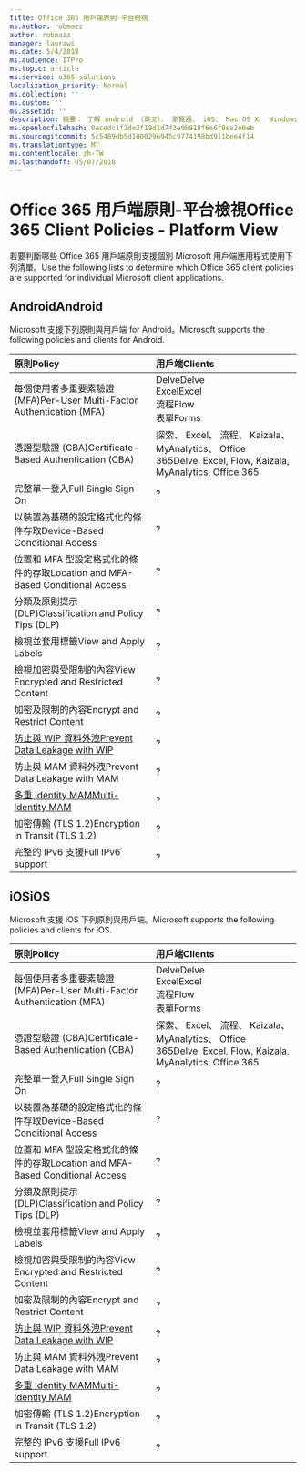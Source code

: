```yaml
---
title: Office 365 用戶端原則-平台檢視
ms.author: robmazz
author: robmazz
manager: laurawi
ms.date: 5/4/2018
ms.audience: ITPro
ms.topic: article
ms.service: o365-solutions
localization_priority: Normal
ms.collection: ''
ms.custom: ''
ms.assetid: ''
description: 摘要： 了解 android （英文）、 瀏覽器、 iOS、 Mac OS X、 Windows 及 Windows Mobile 所支援的 Office 365 用戶端原則。
ms.openlocfilehash: 0acedc1f2de2f19d1d743e0b918f6e6f8ea2e0eb
ms.sourcegitcommit: 5c5489db5d1000296945c9774198bd911bee4f14
ms.translationtype: MT
ms.contentlocale: zh-TW
ms.lasthandoff: 05/07/2018
---
```

# <a name="office-365-client-policies---platform-view"></a><span data-ttu-id="558e4-103">Office 365 用戶端原則-平台檢視</span><span class="sxs-lookup"><span data-stu-id="558e4-103">Office 365 Client Policies - Platform View</span></span>
<span data-ttu-id="558e4-104">若要判斷哪些 Office 365 用戶端原則支援個別 Microsoft 用戶端應用程式使用下列清單。</span><span class="sxs-lookup"><span data-stu-id="558e4-104">Use the following lists to determine which Office 365 client policies are supported for individual Microsoft client applications.</span></span>

## <a name="android"></a><span data-ttu-id="558e4-105">Android</span><span class="sxs-lookup"><span data-stu-id="558e4-105">Android</span></span>
<span data-ttu-id="558e4-106">Microsoft 支援下列原則與用戶端 for Android。</span><span class="sxs-lookup"><span data-stu-id="558e4-106">Microsoft supports the following policies and clients for Android.</span></span>

|<span data-ttu-id="558e4-107">**原則**</span><span class="sxs-lookup"><span data-stu-id="558e4-107">**Policy**</span></span>|<span data-ttu-id="558e4-108">**用戶端**</span><span class="sxs-lookup"><span data-stu-id="558e4-108">**Clients**</span></span>|
|:-----|:-----|
| <span data-ttu-id="558e4-109">每個使用者多重要素驗證 (MFA)</span><span class="sxs-lookup"><span data-stu-id="558e4-109">Per-User Multi-Factor Authentication (MFA)</span></span> | <span data-ttu-id="558e4-110">Delve</span><span class="sxs-lookup"><span data-stu-id="558e4-110">Delve</span></span> <br> <span data-ttu-id="558e4-111">Excel</span><span class="sxs-lookup"><span data-stu-id="558e4-111">Excel</span></span> <br> <span data-ttu-id="558e4-112">流程</span><span class="sxs-lookup"><span data-stu-id="558e4-112">Flow</span></span> <br> <span data-ttu-id="558e4-113">表單</span><span class="sxs-lookup"><span data-stu-id="558e4-113">Forms</span></span>|
| <span data-ttu-id="558e4-114">憑證型驗證 (CBA)</span><span class="sxs-lookup"><span data-stu-id="558e4-114">Certificate-Based Authentication (CBA)</span></span> | <span data-ttu-id="558e4-115">探索、 Excel、 流程、 Kaizala、 MyAnalytics、 Office 365</span><span class="sxs-lookup"><span data-stu-id="558e4-115">Delve, Excel, Flow, Kaizala, MyAnalytics, Office 365</span></span>|
| <span data-ttu-id="558e4-116">完整單一登入</span><span class="sxs-lookup"><span data-stu-id="558e4-116">Full Single Sign On</span></span> | <span data-ttu-id="558e4-117">?</span><span class="sxs-lookup"><span data-stu-id="558e4-117"></span></span> | <span data-ttu-id="558e4-118">?</span><span class="sxs-lookup"><span data-stu-id="558e4-118"></span></span> | <span data-ttu-id="558e4-119">?</span><span class="sxs-lookup"><span data-stu-id="558e4-119"></span></span> | <span data-ttu-id="558e4-120">?</span><span class="sxs-lookup"><span data-stu-id="558e4-120"></span></span> | <span data-ttu-id="558e4-121">?</span><span class="sxs-lookup"><span data-stu-id="558e4-121"></span></span> | <span data-ttu-id="558e4-122">?</span><span class="sxs-lookup"><span data-stu-id="558e4-122"></span></span> | <span data-ttu-id="558e4-123">?</span><span class="sxs-lookup"><span data-stu-id="558e4-123"></span></span> |
| <span data-ttu-id="558e4-124">以裝置為基礎的設定格式化的條件存取</span><span class="sxs-lookup"><span data-stu-id="558e4-124">Device-Based Conditional Access</span></span> | <span data-ttu-id="558e4-125">?</span><span class="sxs-lookup"><span data-stu-id="558e4-125"></span></span> | <span data-ttu-id="558e4-126">?</span><span class="sxs-lookup"><span data-stu-id="558e4-126"></span></span> | <span data-ttu-id="558e4-127">?</span><span class="sxs-lookup"><span data-stu-id="558e4-127"></span></span> | <span data-ttu-id="558e4-128">?</span><span class="sxs-lookup"><span data-stu-id="558e4-128"></span></span> | <span data-ttu-id="558e4-129">?</span><span class="sxs-lookup"><span data-stu-id="558e4-129"></span></span> | <span data-ttu-id="558e4-130">?</span><span class="sxs-lookup"><span data-stu-id="558e4-130"></span></span> | <span data-ttu-id="558e4-131">?</span><span class="sxs-lookup"><span data-stu-id="558e4-131"></span></span> |
| <span data-ttu-id="558e4-132">位置和 MFA 型設定格式化的條件的存取</span><span class="sxs-lookup"><span data-stu-id="558e4-132">Location and MFA-Based Conditional Access</span></span> | <span data-ttu-id="558e4-133">?</span><span class="sxs-lookup"><span data-stu-id="558e4-133"></span></span> | <span data-ttu-id="558e4-134">?</span><span class="sxs-lookup"><span data-stu-id="558e4-134"></span></span> | <span data-ttu-id="558e4-135">?</span><span class="sxs-lookup"><span data-stu-id="558e4-135"></span></span> | <span data-ttu-id="558e4-136">?</span><span class="sxs-lookup"><span data-stu-id="558e4-136"></span></span> | <span data-ttu-id="558e4-137">?</span><span class="sxs-lookup"><span data-stu-id="558e4-137"></span></span> | <span data-ttu-id="558e4-138">?</span><span class="sxs-lookup"><span data-stu-id="558e4-138"></span></span> | <span data-ttu-id="558e4-139">?</span><span class="sxs-lookup"><span data-stu-id="558e4-139"></span></span> |
| <span data-ttu-id="558e4-140">分類及原則提示 (DLP)</span><span class="sxs-lookup"><span data-stu-id="558e4-140">Classification and Policy Tips (DLP)</span></span> | <span data-ttu-id="558e4-141">?</span><span class="sxs-lookup"><span data-stu-id="558e4-141"></span></span> | <span data-ttu-id="558e4-142">?</span><span class="sxs-lookup"><span data-stu-id="558e4-142"></span></span> | <span data-ttu-id="558e4-143">?</span><span class="sxs-lookup"><span data-stu-id="558e4-143"></span></span> | <span data-ttu-id="558e4-144">?</span><span class="sxs-lookup"><span data-stu-id="558e4-144"></span></span> | <span data-ttu-id="558e4-145">?</span><span class="sxs-lookup"><span data-stu-id="558e4-145"></span></span> | <span data-ttu-id="558e4-146">?</span><span class="sxs-lookup"><span data-stu-id="558e4-146"></span></span> | <span data-ttu-id="558e4-147">?</span><span class="sxs-lookup"><span data-stu-id="558e4-147"></span></span> |
| <span data-ttu-id="558e4-148">檢視並套用標籤</span><span class="sxs-lookup"><span data-stu-id="558e4-148">View and Apply Labels</span></span> | <span data-ttu-id="558e4-149">?</span><span class="sxs-lookup"><span data-stu-id="558e4-149"></span></span> | <span data-ttu-id="558e4-150">?</span><span class="sxs-lookup"><span data-stu-id="558e4-150"></span></span> | <span data-ttu-id="558e4-151">?</span><span class="sxs-lookup"><span data-stu-id="558e4-151"></span></span> | <span data-ttu-id="558e4-152">?</span><span class="sxs-lookup"><span data-stu-id="558e4-152"></span></span> | <span data-ttu-id="558e4-153">?</span><span class="sxs-lookup"><span data-stu-id="558e4-153"></span></span> | <span data-ttu-id="558e4-154">?</span><span class="sxs-lookup"><span data-stu-id="558e4-154"></span></span> | <span data-ttu-id="558e4-155">?</span><span class="sxs-lookup"><span data-stu-id="558e4-155"></span></span> |
| <span data-ttu-id="558e4-156">檢視加密與受限制的內容</span><span class="sxs-lookup"><span data-stu-id="558e4-156">View Encrypted and Restricted Content</span></span> | <span data-ttu-id="558e4-157">?</span><span class="sxs-lookup"><span data-stu-id="558e4-157"></span></span> | <span data-ttu-id="558e4-158">?</span><span class="sxs-lookup"><span data-stu-id="558e4-158"></span></span> | <span data-ttu-id="558e4-159">?</span><span class="sxs-lookup"><span data-stu-id="558e4-159"></span></span> | <span data-ttu-id="558e4-160">?</span><span class="sxs-lookup"><span data-stu-id="558e4-160"></span></span> | <span data-ttu-id="558e4-161">?</span><span class="sxs-lookup"><span data-stu-id="558e4-161"></span></span> | <span data-ttu-id="558e4-162">?</span><span class="sxs-lookup"><span data-stu-id="558e4-162"></span></span> | <span data-ttu-id="558e4-163">?</span><span class="sxs-lookup"><span data-stu-id="558e4-163"></span></span> |
| <span data-ttu-id="558e4-164">加密及限制的內容</span><span class="sxs-lookup"><span data-stu-id="558e4-164">Encrypt and Restrict Content</span></span> | <span data-ttu-id="558e4-165">?</span><span class="sxs-lookup"><span data-stu-id="558e4-165"></span></span> | <span data-ttu-id="558e4-166">?</span><span class="sxs-lookup"><span data-stu-id="558e4-166"></span></span> | <span data-ttu-id="558e4-167">?</span><span class="sxs-lookup"><span data-stu-id="558e4-167"></span></span> | <span data-ttu-id="558e4-168">?</span><span class="sxs-lookup"><span data-stu-id="558e4-168"></span></span> | <span data-ttu-id="558e4-169">?</span><span class="sxs-lookup"><span data-stu-id="558e4-169"></span></span> | <span data-ttu-id="558e4-170">?</span><span class="sxs-lookup"><span data-stu-id="558e4-170"></span></span> | <span data-ttu-id="558e4-171">?</span><span class="sxs-lookup"><span data-stu-id="558e4-171"></span></span> |
| [<span data-ttu-id="558e4-172">防止與 WIP 資料外洩</span><span class="sxs-lookup"><span data-stu-id="558e4-172">Prevent Data Leakage with WIP</span></span>](https://docs.microsoft.com/en-us/windows/security/information-protection/windows-information-protection/protect-enterprise-data-using-wip) | <span data-ttu-id="558e4-173">?</span><span class="sxs-lookup"><span data-stu-id="558e4-173"></span></span> | <span data-ttu-id="558e4-174">?</span><span class="sxs-lookup"><span data-stu-id="558e4-174"></span></span> | <span data-ttu-id="558e4-175">?</span><span class="sxs-lookup"><span data-stu-id="558e4-175"></span></span> | <span data-ttu-id="558e4-176">?</span><span class="sxs-lookup"><span data-stu-id="558e4-176"></span></span> | <span data-ttu-id="558e4-177">?</span><span class="sxs-lookup"><span data-stu-id="558e4-177"></span></span> | <span data-ttu-id="558e4-178">?</span><span class="sxs-lookup"><span data-stu-id="558e4-178"></span></span> | <span data-ttu-id="558e4-179">?</span><span class="sxs-lookup"><span data-stu-id="558e4-179"></span></span> |
| <span data-ttu-id="558e4-180">防止與 MAM 資料外洩</span><span class="sxs-lookup"><span data-stu-id="558e4-180">Prevent Data Leakage with MAM</span></span> | <span data-ttu-id="558e4-181">?</span><span class="sxs-lookup"><span data-stu-id="558e4-181"></span></span> | <span data-ttu-id="558e4-182">?</span><span class="sxs-lookup"><span data-stu-id="558e4-182"></span></span> | <span data-ttu-id="558e4-183">?</span><span class="sxs-lookup"><span data-stu-id="558e4-183"></span></span> | <span data-ttu-id="558e4-184">?</span><span class="sxs-lookup"><span data-stu-id="558e4-184"></span></span> | <span data-ttu-id="558e4-185">?</span><span class="sxs-lookup"><span data-stu-id="558e4-185"></span></span> | <span data-ttu-id="558e4-186">?</span><span class="sxs-lookup"><span data-stu-id="558e4-186"></span></span> | <span data-ttu-id="558e4-187">?</span><span class="sxs-lookup"><span data-stu-id="558e4-187"></span></span> |
| [<span data-ttu-id="558e4-188">多重 Identity MAM</span><span class="sxs-lookup"><span data-stu-id="558e4-188">Multi-Identity MAM</span></span>](https://docs.microsoft.com/en-us/enterprise-mobility-security/solutions/fasttrack-how-to-use-apps-with-multi-identity-support) | <span data-ttu-id="558e4-189">?</span><span class="sxs-lookup"><span data-stu-id="558e4-189"></span></span> | <span data-ttu-id="558e4-190">?</span><span class="sxs-lookup"><span data-stu-id="558e4-190"></span></span> | <span data-ttu-id="558e4-191">?</span><span class="sxs-lookup"><span data-stu-id="558e4-191"></span></span> | <span data-ttu-id="558e4-192">?</span><span class="sxs-lookup"><span data-stu-id="558e4-192"></span></span> | <span data-ttu-id="558e4-193">?</span><span class="sxs-lookup"><span data-stu-id="558e4-193"></span></span> | <span data-ttu-id="558e4-194">?</span><span class="sxs-lookup"><span data-stu-id="558e4-194"></span></span> | <span data-ttu-id="558e4-195">?</span><span class="sxs-lookup"><span data-stu-id="558e4-195"></span></span> |
| <span data-ttu-id="558e4-196">加密傳輸 (TLS 1.2)</span><span class="sxs-lookup"><span data-stu-id="558e4-196">Encryption in Transit (TLS 1.2)</span></span> | <span data-ttu-id="558e4-197">?</span><span class="sxs-lookup"><span data-stu-id="558e4-197"></span></span> | <span data-ttu-id="558e4-198">?</span><span class="sxs-lookup"><span data-stu-id="558e4-198"></span></span> | <span data-ttu-id="558e4-199">?</span><span class="sxs-lookup"><span data-stu-id="558e4-199"></span></span> | <span data-ttu-id="558e4-200">?</span><span class="sxs-lookup"><span data-stu-id="558e4-200"></span></span> | <span data-ttu-id="558e4-201">?</span><span class="sxs-lookup"><span data-stu-id="558e4-201"></span></span> | <span data-ttu-id="558e4-202">?</span><span class="sxs-lookup"><span data-stu-id="558e4-202"></span></span> | <span data-ttu-id="558e4-203">?</span><span class="sxs-lookup"><span data-stu-id="558e4-203"></span></span> |
| <span data-ttu-id="558e4-204">完整的 IPv6 支援</span><span class="sxs-lookup"><span data-stu-id="558e4-204">Full IPv6 support</span></span> | <span data-ttu-id="558e4-205">?</span><span class="sxs-lookup"><span data-stu-id="558e4-205"></span></span> | <span data-ttu-id="558e4-206">?</span><span class="sxs-lookup"><span data-stu-id="558e4-206"></span></span> | <span data-ttu-id="558e4-207">?</span><span class="sxs-lookup"><span data-stu-id="558e4-207"></span></span> | <span data-ttu-id="558e4-208">?</span><span class="sxs-lookup"><span data-stu-id="558e4-208"></span></span> | <span data-ttu-id="558e4-209">?</span><span class="sxs-lookup"><span data-stu-id="558e4-209"></span></span> | <span data-ttu-id="558e4-210">?</span><span class="sxs-lookup"><span data-stu-id="558e4-210"></span></span> | <span data-ttu-id="558e4-211">?</span><span class="sxs-lookup"><span data-stu-id="558e4-211"></span></span> |

## <a name="ios"></a><span data-ttu-id="558e4-212">iOS</span><span class="sxs-lookup"><span data-stu-id="558e4-212">iOS</span></span>
<span data-ttu-id="558e4-213">Microsoft 支援 iOS 下列原則與用戶端。</span><span class="sxs-lookup"><span data-stu-id="558e4-213">Microsoft supports the following policies and clients for iOS.</span></span>

|<span data-ttu-id="558e4-214">**原則**</span><span class="sxs-lookup"><span data-stu-id="558e4-214">**Policy**</span></span>|<span data-ttu-id="558e4-215">**用戶端**</span><span class="sxs-lookup"><span data-stu-id="558e4-215">**Clients**</span></span>|
|:-----|:-----|
| <span data-ttu-id="558e4-216">每個使用者多重要素驗證 (MFA)</span><span class="sxs-lookup"><span data-stu-id="558e4-216">Per-User Multi-Factor Authentication (MFA)</span></span> | <span data-ttu-id="558e4-217">Delve</span><span class="sxs-lookup"><span data-stu-id="558e4-217">Delve</span></span> <br> <span data-ttu-id="558e4-218">Excel</span><span class="sxs-lookup"><span data-stu-id="558e4-218">Excel</span></span> <br> <span data-ttu-id="558e4-219">流程</span><span class="sxs-lookup"><span data-stu-id="558e4-219">Flow</span></span> <br> <span data-ttu-id="558e4-220">表單</span><span class="sxs-lookup"><span data-stu-id="558e4-220">Forms</span></span>|
| <span data-ttu-id="558e4-221">憑證型驗證 (CBA)</span><span class="sxs-lookup"><span data-stu-id="558e4-221">Certificate-Based Authentication (CBA)</span></span> | <span data-ttu-id="558e4-222">探索、 Excel、 流程、 Kaizala、 MyAnalytics、 Office 365</span><span class="sxs-lookup"><span data-stu-id="558e4-222">Delve, Excel, Flow, Kaizala, MyAnalytics, Office 365</span></span>|
| <span data-ttu-id="558e4-223">完整單一登入</span><span class="sxs-lookup"><span data-stu-id="558e4-223">Full Single Sign On</span></span> | <span data-ttu-id="558e4-224">?</span><span class="sxs-lookup"><span data-stu-id="558e4-224"></span></span> | <span data-ttu-id="558e4-225">?</span><span class="sxs-lookup"><span data-stu-id="558e4-225"></span></span> | <span data-ttu-id="558e4-226">?</span><span class="sxs-lookup"><span data-stu-id="558e4-226"></span></span> | <span data-ttu-id="558e4-227">?</span><span class="sxs-lookup"><span data-stu-id="558e4-227"></span></span> | <span data-ttu-id="558e4-228">?</span><span class="sxs-lookup"><span data-stu-id="558e4-228"></span></span> | <span data-ttu-id="558e4-229">?</span><span class="sxs-lookup"><span data-stu-id="558e4-229"></span></span> | <span data-ttu-id="558e4-230">?</span><span class="sxs-lookup"><span data-stu-id="558e4-230"></span></span> |
| <span data-ttu-id="558e4-231">以裝置為基礎的設定格式化的條件存取</span><span class="sxs-lookup"><span data-stu-id="558e4-231">Device-Based Conditional Access</span></span> | <span data-ttu-id="558e4-232">?</span><span class="sxs-lookup"><span data-stu-id="558e4-232"></span></span> | <span data-ttu-id="558e4-233">?</span><span class="sxs-lookup"><span data-stu-id="558e4-233"></span></span> | <span data-ttu-id="558e4-234">?</span><span class="sxs-lookup"><span data-stu-id="558e4-234"></span></span> | <span data-ttu-id="558e4-235">?</span><span class="sxs-lookup"><span data-stu-id="558e4-235"></span></span> | <span data-ttu-id="558e4-236">?</span><span class="sxs-lookup"><span data-stu-id="558e4-236"></span></span> | <span data-ttu-id="558e4-237">?</span><span class="sxs-lookup"><span data-stu-id="558e4-237"></span></span> | <span data-ttu-id="558e4-238">?</span><span class="sxs-lookup"><span data-stu-id="558e4-238"></span></span> |
| <span data-ttu-id="558e4-239">位置和 MFA 型設定格式化的條件的存取</span><span class="sxs-lookup"><span data-stu-id="558e4-239">Location and MFA-Based Conditional Access</span></span> | <span data-ttu-id="558e4-240">?</span><span class="sxs-lookup"><span data-stu-id="558e4-240"></span></span> | <span data-ttu-id="558e4-241">?</span><span class="sxs-lookup"><span data-stu-id="558e4-241"></span></span> | <span data-ttu-id="558e4-242">?</span><span class="sxs-lookup"><span data-stu-id="558e4-242"></span></span> | <span data-ttu-id="558e4-243">?</span><span class="sxs-lookup"><span data-stu-id="558e4-243"></span></span> | <span data-ttu-id="558e4-244">?</span><span class="sxs-lookup"><span data-stu-id="558e4-244"></span></span> | <span data-ttu-id="558e4-245">?</span><span class="sxs-lookup"><span data-stu-id="558e4-245"></span></span> | <span data-ttu-id="558e4-246">?</span><span class="sxs-lookup"><span data-stu-id="558e4-246"></span></span> |
| <span data-ttu-id="558e4-247">分類及原則提示 (DLP)</span><span class="sxs-lookup"><span data-stu-id="558e4-247">Classification and Policy Tips (DLP)</span></span> | <span data-ttu-id="558e4-248">?</span><span class="sxs-lookup"><span data-stu-id="558e4-248"></span></span> | <span data-ttu-id="558e4-249">?</span><span class="sxs-lookup"><span data-stu-id="558e4-249"></span></span> | <span data-ttu-id="558e4-250">?</span><span class="sxs-lookup"><span data-stu-id="558e4-250"></span></span> | <span data-ttu-id="558e4-251">?</span><span class="sxs-lookup"><span data-stu-id="558e4-251"></span></span> | <span data-ttu-id="558e4-252">?</span><span class="sxs-lookup"><span data-stu-id="558e4-252"></span></span> | <span data-ttu-id="558e4-253">?</span><span class="sxs-lookup"><span data-stu-id="558e4-253"></span></span> | <span data-ttu-id="558e4-254">?</span><span class="sxs-lookup"><span data-stu-id="558e4-254"></span></span> |
| <span data-ttu-id="558e4-255">檢視並套用標籤</span><span class="sxs-lookup"><span data-stu-id="558e4-255">View and Apply Labels</span></span> | <span data-ttu-id="558e4-256">?</span><span class="sxs-lookup"><span data-stu-id="558e4-256"></span></span> | <span data-ttu-id="558e4-257">?</span><span class="sxs-lookup"><span data-stu-id="558e4-257"></span></span> | <span data-ttu-id="558e4-258">?</span><span class="sxs-lookup"><span data-stu-id="558e4-258"></span></span> | <span data-ttu-id="558e4-259">?</span><span class="sxs-lookup"><span data-stu-id="558e4-259"></span></span> | <span data-ttu-id="558e4-260">?</span><span class="sxs-lookup"><span data-stu-id="558e4-260"></span></span> | <span data-ttu-id="558e4-261">?</span><span class="sxs-lookup"><span data-stu-id="558e4-261"></span></span> | <span data-ttu-id="558e4-262">?</span><span class="sxs-lookup"><span data-stu-id="558e4-262"></span></span> |
| <span data-ttu-id="558e4-263">檢視加密與受限制的內容</span><span class="sxs-lookup"><span data-stu-id="558e4-263">View Encrypted and Restricted Content</span></span> | <span data-ttu-id="558e4-264">?</span><span class="sxs-lookup"><span data-stu-id="558e4-264"></span></span> | <span data-ttu-id="558e4-265">?</span><span class="sxs-lookup"><span data-stu-id="558e4-265"></span></span> | <span data-ttu-id="558e4-266">?</span><span class="sxs-lookup"><span data-stu-id="558e4-266"></span></span> | <span data-ttu-id="558e4-267">?</span><span class="sxs-lookup"><span data-stu-id="558e4-267"></span></span> | <span data-ttu-id="558e4-268">?</span><span class="sxs-lookup"><span data-stu-id="558e4-268"></span></span> | <span data-ttu-id="558e4-269">?</span><span class="sxs-lookup"><span data-stu-id="558e4-269"></span></span> | <span data-ttu-id="558e4-270">?</span><span class="sxs-lookup"><span data-stu-id="558e4-270"></span></span> |
| <span data-ttu-id="558e4-271">加密及限制的內容</span><span class="sxs-lookup"><span data-stu-id="558e4-271">Encrypt and Restrict Content</span></span> | <span data-ttu-id="558e4-272">?</span><span class="sxs-lookup"><span data-stu-id="558e4-272"></span></span> | <span data-ttu-id="558e4-273">?</span><span class="sxs-lookup"><span data-stu-id="558e4-273"></span></span> | <span data-ttu-id="558e4-274">?</span><span class="sxs-lookup"><span data-stu-id="558e4-274"></span></span> | <span data-ttu-id="558e4-275">?</span><span class="sxs-lookup"><span data-stu-id="558e4-275"></span></span> | <span data-ttu-id="558e4-276">?</span><span class="sxs-lookup"><span data-stu-id="558e4-276"></span></span> | <span data-ttu-id="558e4-277">?</span><span class="sxs-lookup"><span data-stu-id="558e4-277"></span></span> | <span data-ttu-id="558e4-278">?</span><span class="sxs-lookup"><span data-stu-id="558e4-278"></span></span> |
| [<span data-ttu-id="558e4-279">防止與 WIP 資料外洩</span><span class="sxs-lookup"><span data-stu-id="558e4-279">Prevent Data Leakage with WIP</span></span>](https://docs.microsoft.com/en-us/windows/security/information-protection/windows-information-protection/protect-enterprise-data-using-wip) | <span data-ttu-id="558e4-280">?</span><span class="sxs-lookup"><span data-stu-id="558e4-280"></span></span> | <span data-ttu-id="558e4-281">?</span><span class="sxs-lookup"><span data-stu-id="558e4-281"></span></span> | <span data-ttu-id="558e4-282">?</span><span class="sxs-lookup"><span data-stu-id="558e4-282"></span></span> | <span data-ttu-id="558e4-283">?</span><span class="sxs-lookup"><span data-stu-id="558e4-283"></span></span> | <span data-ttu-id="558e4-284">?</span><span class="sxs-lookup"><span data-stu-id="558e4-284"></span></span> | <span data-ttu-id="558e4-285">?</span><span class="sxs-lookup"><span data-stu-id="558e4-285"></span></span> | <span data-ttu-id="558e4-286">?</span><span class="sxs-lookup"><span data-stu-id="558e4-286"></span></span> |
| <span data-ttu-id="558e4-287">防止與 MAM 資料外洩</span><span class="sxs-lookup"><span data-stu-id="558e4-287">Prevent Data Leakage with MAM</span></span> | <span data-ttu-id="558e4-288">?</span><span class="sxs-lookup"><span data-stu-id="558e4-288"></span></span> | <span data-ttu-id="558e4-289">?</span><span class="sxs-lookup"><span data-stu-id="558e4-289"></span></span> | <span data-ttu-id="558e4-290">?</span><span class="sxs-lookup"><span data-stu-id="558e4-290"></span></span> | <span data-ttu-id="558e4-291">?</span><span class="sxs-lookup"><span data-stu-id="558e4-291"></span></span> | <span data-ttu-id="558e4-292">?</span><span class="sxs-lookup"><span data-stu-id="558e4-292"></span></span> | <span data-ttu-id="558e4-293">?</span><span class="sxs-lookup"><span data-stu-id="558e4-293"></span></span> | <span data-ttu-id="558e4-294">?</span><span class="sxs-lookup"><span data-stu-id="558e4-294"></span></span> |
| [<span data-ttu-id="558e4-295">多重 Identity MAM</span><span class="sxs-lookup"><span data-stu-id="558e4-295">Multi-Identity MAM</span></span>](https://docs.microsoft.com/en-us/enterprise-mobility-security/solutions/fasttrack-how-to-use-apps-with-multi-identity-support) | <span data-ttu-id="558e4-296">?</span><span class="sxs-lookup"><span data-stu-id="558e4-296"></span></span> | <span data-ttu-id="558e4-297">?</span><span class="sxs-lookup"><span data-stu-id="558e4-297"></span></span> | <span data-ttu-id="558e4-298">?</span><span class="sxs-lookup"><span data-stu-id="558e4-298"></span></span> | <span data-ttu-id="558e4-299">?</span><span class="sxs-lookup"><span data-stu-id="558e4-299"></span></span> | <span data-ttu-id="558e4-300">?</span><span class="sxs-lookup"><span data-stu-id="558e4-300"></span></span> | <span data-ttu-id="558e4-301">?</span><span class="sxs-lookup"><span data-stu-id="558e4-301"></span></span> | <span data-ttu-id="558e4-302">?</span><span class="sxs-lookup"><span data-stu-id="558e4-302"></span></span> |
| <span data-ttu-id="558e4-303">加密傳輸 (TLS 1.2)</span><span class="sxs-lookup"><span data-stu-id="558e4-303">Encryption in Transit (TLS 1.2)</span></span> | <span data-ttu-id="558e4-304">?</span><span class="sxs-lookup"><span data-stu-id="558e4-304"></span></span> | <span data-ttu-id="558e4-305">?</span><span class="sxs-lookup"><span data-stu-id="558e4-305"></span></span> | <span data-ttu-id="558e4-306">?</span><span class="sxs-lookup"><span data-stu-id="558e4-306"></span></span> | <span data-ttu-id="558e4-307">?</span><span class="sxs-lookup"><span data-stu-id="558e4-307"></span></span> | <span data-ttu-id="558e4-308">?</span><span class="sxs-lookup"><span data-stu-id="558e4-308"></span></span> | <span data-ttu-id="558e4-309">?</span><span class="sxs-lookup"><span data-stu-id="558e4-309"></span></span> | <span data-ttu-id="558e4-310">?</span><span class="sxs-lookup"><span data-stu-id="558e4-310"></span></span> |
| <span data-ttu-id="558e4-311">完整的 IPv6 支援</span><span class="sxs-lookup"><span data-stu-id="558e4-311">Full IPv6 support</span></span> | <span data-ttu-id="558e4-312">?</span><span class="sxs-lookup"><span data-stu-id="558e4-312"></span></span> | <span data-ttu-id="558e4-313">?</span><span class="sxs-lookup"><span data-stu-id="558e4-313"></span></span> | <span data-ttu-id="558e4-314">?</span><span class="sxs-lookup"><span data-stu-id="558e4-314"></span></span> | <span data-ttu-id="558e4-315">?</span><span class="sxs-lookup"><span data-stu-id="558e4-315"></span></span> | <span data-ttu-id="558e4-316">?</span><span class="sxs-lookup"><span data-stu-id="558e4-316"></span></span> | <span data-ttu-id="558e4-317">?</span><span class="sxs-lookup"><span data-stu-id="558e4-317"></span></span> | <span data-ttu-id="558e4-318">?</span><span class="sxs-lookup"><span data-stu-id="558e4-318"></span></span> |